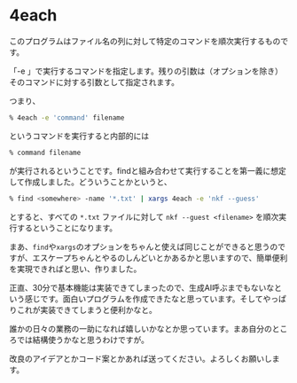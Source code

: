 # 4each

このプログラムはファイル名の列に対して特定のコマンドを順次実行するものです。

「-e <Command>」で実行するコマンドを指定します。残りの引数は（オプションを除き）そのコマンドに対する引数として指定されます。

つまり、

```bash
% 4each -e 'command' filename
```
というコマンドを実行すると内部的には

```bash
% command filename
```

が実行されるということです。findと組み合わせて実行することを第一義に想定して作成しました。どういうことかというと、

```bash
% find <somewhere> -name '*.txt' | xargs 4each -e 'nkf --guess'
```

とすると、すべての `*.txt` ファイルに対して `nkf --guest <filename>` を順次実行するということになります。

まあ、`find`や`xargs`のオプションをちゃんと使えば同じことができると思うのですが、エスケープちゃんとやるのしんどいとかあるかと思いますので、簡単便利を実現できればと思い、作りました。

正直、30分で基本機能は実装できてしまったので、生成AI呼ぶまでもないなという感じです。面白いプログラムを作成できたなと思っています。そしてやっぱりこれが実装できてしまうと便利かなと。

誰かの日々の業務の一助になれば嬉しいかなとか思っています。まあ自分のところでは結構使うかなと思うわけですが。

改良のアイデアとかコード案とかあれば送ってください。よろしくお願いします。
